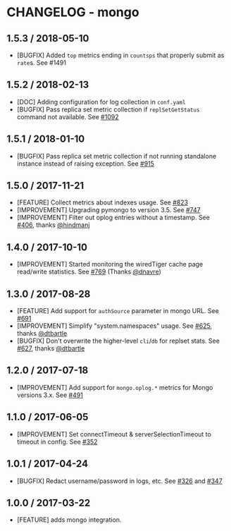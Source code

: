 # CHANGELOG - mongo

## 1.5.3 / 2018-05-10

* [BUGFIX] Added `top` metrics ending in `countsps` that properly submit as `rate`s. See #1491

## 1.5.2 / 2018-02-13

* [DOC] Adding configuration for log collection in `conf.yaml`
* [BUGFIX] Pass replica set metric collection if `replSetGetStatus` command not available. See [#1092][]

## 1.5.1 / 2018-01-10

* [BUGFIX] Pass replica set metric collection if not running standalone instance instead of raising exception. See [#915][]

## 1.5.0 / 2017-11-21

* [FEATURE] Collect metrics about indexes usage. See [#823][]
* [IMPROVEMENT] Upgrading pymongo to version 3.5. See [#747][]
* [IMPROVEMENT] Filter out oplog entries without a timestamp. See [#406][], thanks [@hindmanj][]

## 1.4.0 / 2017-10-10

* [IMPROVEMENT] Started monitoring the wiredTiger cache page read/write statistics. See [#769][] (Thanks [@dnavre][])

## 1.3.0 / 2017-08-28

* [FEATURE] Add support for `authSource` parameter in mongo URL. See [#691][]
* [IMPROVEMENT] Simplify "system.namespaces" usage. See [#625][], thanks [@dtbartle][]
* [BUGFIX] Don't overwrite the higher-level `cli`/`db` for replset stats. See [#627][], thanks [@dtbartle][]

## 1.2.0 / 2017-07-18

* [IMPROVEMENT] Add support for `mongo.oplog.*` metrics for Mongo versions  3.x. See [#491][]

## 1.1.0 / 2017-06-05

* [IMPROVEMENT] Set connectTimeout & serverSelectionTimeout to timeout in config. See [#352][]

## 1.0.1 / 2017-04-24

* [BUGFIX] Redact username/password in logs, etc. See [#326][] and [#347][]

## 1.0.0 / 2017-03-22

* [FEATURE] adds mongo integration.

<!--- The following link definition list is generated by PimpMyChangelog --->
[#326]: https://github.com/DataDog/integrations-core/issues/326
[#347]: https://github.com/DataDog/integrations-core/issues/347
[#352]: https://github.com/DataDog/integrations-core/issues/352
[#406]: https://github.com/DataDog/integrations-core/issues/406
[#491]: https://github.com/DataDog/integrations-core/issues/491
[#625]: https://github.com/DataDog/integrations-core/issues/625
[#627]: https://github.com/DataDog/integrations-core/issues/627
[#691]: https://github.com/DataDog/integrations-core/issues/691
[#747]: https://github.com/DataDog/integrations-core/issues/747
[#769]: https://github.com/DataDog/integrations-core/issues/769
[#823]: https://github.com/DataDog/integrations-core/issues/823
[#915]: https://github.com/DataDog/integrations-core/issues/915
[#1092]: https://github.com/DataDog/integrations-core/issues/1092
[@dnavre]: https://github.com/dnavre
[@dtbartle]: https://github.com/dtbartle
[@hindmanj]: https://github.com/hindmanj

